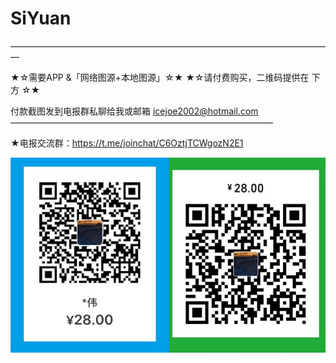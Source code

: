 # SiYuan


—————————————————————————————————————

★☆需要APP &「网络图源+本地图源」☆★
★☆请付费购买，二维码提供在 下方 ☆★

付款截图发到电报群私聊给我或邮箱 icejoe2002@hotmail.com
——————————————————————————————

★电报交流群：https://t.me/joinchat/C6OztjTCWgozN2E1



![image](https://raw.githubusercontent.com/icejoe2002/SiYuan/main/code.jpg)
